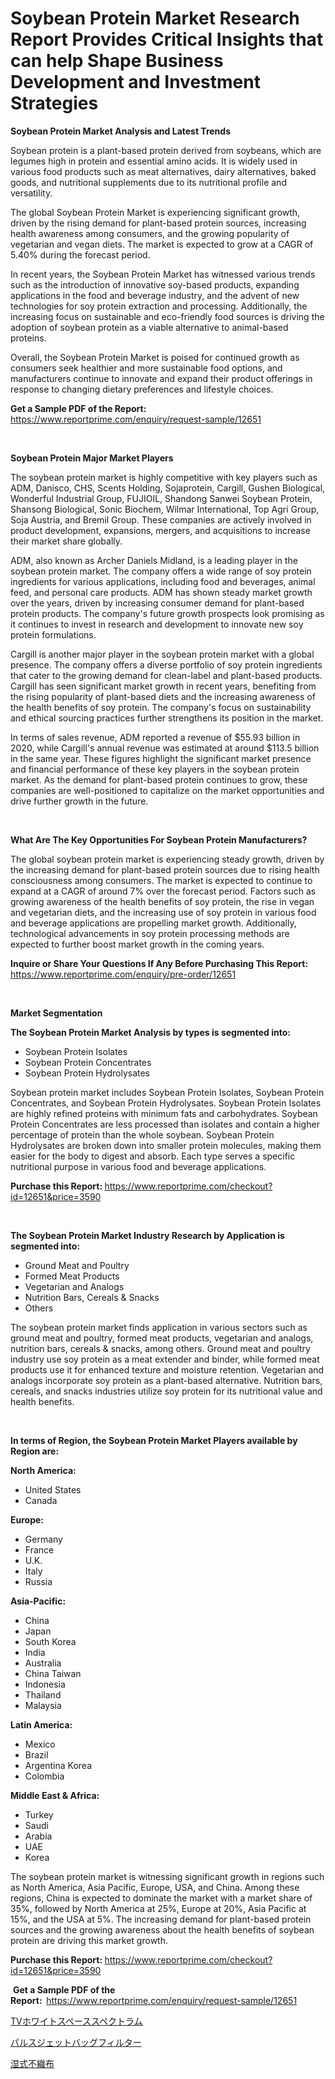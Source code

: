 <p><h1>Soybean Protein Market Research Report Provides Critical Insights that can help Shape Business Development and Investment Strategies</h1></p><p><strong>Soybean Protein Market Analysis and Latest Trends</strong></p>
<p><p>Soybean protein is a plant-based protein derived from soybeans, which are legumes high in protein and essential amino acids. It is widely used in various food products such as meat alternatives, dairy alternatives, baked goods, and nutritional supplements due to its nutritional profile and versatility.</p><p>The global Soybean Protein Market is experiencing significant growth, driven by the rising demand for plant-based protein sources, increasing health awareness among consumers, and the growing popularity of vegetarian and vegan diets. The market is expected to grow at a CAGR of 5.40% during the forecast period.</p><p>In recent years, the Soybean Protein Market has witnessed various trends such as the introduction of innovative soy-based products, expanding applications in the food and beverage industry, and the advent of new technologies for soy protein extraction and processing. Additionally, the increasing focus on sustainable and eco-friendly food sources is driving the adoption of soybean protein as a viable alternative to animal-based proteins.</p><p>Overall, the Soybean Protein Market is poised for continued growth as consumers seek healthier and more sustainable food options, and manufacturers continue to innovate and expand their product offerings in response to changing dietary preferences and lifestyle choices.</p></p>
<p><strong>Get a Sample PDF of the Report:&nbsp;</strong> <a href="https://www.reportprime.com/enquiry/request-sample/12651">https://www.reportprime.com/enquiry/request-sample/12651</a></p>
<p>&nbsp;</p>
<p><strong>Soybean Protein Major Market Players</strong></p>
<p><p>The soybean protein market is highly competitive with key players such as ADM, Danisco, CHS, Scents Holding, Sojaprotein, Cargill, Gushen Biological, Wonderful Industrial Group, FUJIOIL, Shandong Sanwei Soybean Protein, Shansong Biological, Sonic Biochem, Wilmar International, Top Agri Group, Soja Austria, and Bremil Group. These companies are actively involved in product development, expansions, mergers, and acquisitions to increase their market share globally.</p><p>ADM, also known as Archer Daniels Midland, is a leading player in the soybean protein market. The company offers a wide range of soy protein ingredients for various applications, including food and beverages, animal feed, and personal care products. ADM has shown steady market growth over the years, driven by increasing consumer demand for plant-based protein products. The company's future growth prospects look promising as it continues to invest in research and development to innovate new soy protein formulations.</p><p>Cargill is another major player in the soybean protein market with a global presence. The company offers a diverse portfolio of soy protein ingredients that cater to the growing demand for clean-label and plant-based products. Cargill has seen significant market growth in recent years, benefiting from the rising popularity of plant-based diets and the increasing awareness of the health benefits of soy protein. The company's focus on sustainability and ethical sourcing practices further strengthens its position in the market.</p><p>In terms of sales revenue, ADM reported a revenue of $55.93 billion in 2020, while Cargill's annual revenue was estimated at around $113.5 billion in the same year. These figures highlight the significant market presence and financial performance of these key players in the soybean protein market. As the demand for plant-based protein continues to grow, these companies are well-positioned to capitalize on the market opportunities and drive further growth in the future.</p></p>
<p>&nbsp;</p>
<p><strong>What Are The Key Opportunities For Soybean Protein Manufacturers?</strong></p>
<p><p>The global soybean protein market is experiencing steady growth, driven by the increasing demand for plant-based protein sources due to rising health consciousness among consumers. The market is expected to continue to expand at a CAGR of around 7% over the forecast period. Factors such as growing awareness of the health benefits of soy protein, the rise in vegan and vegetarian diets, and the increasing use of soy protein in various food and beverage applications are propelling market growth. Additionally, technological advancements in soy protein processing methods are expected to further boost market growth in the coming years.</p></p>
<p><strong>Inquire or Share Your Questions If Any Before Purchasing This Report:</strong> <a href="https://www.reportprime.com/enquiry/pre-order/12651">https://www.reportprime.com/enquiry/pre-order/12651</a></p>
<p>&nbsp;</p>
<p><strong>Market Segmentation</strong></p>
<p><strong>The Soybean Protein Market Analysis by types is segmented into:</strong></p>
<p><ul><li>Soybean Protein Isolates</li><li>Soybean Protein Concentrates</li><li>Soybean Protein Hydrolysates</li></ul></p>
<p><p>Soybean protein market includes Soybean Protein Isolates, Soybean Protein Concentrates, and Soybean Protein Hydrolysates. Soybean Protein Isolates are highly refined proteins with minimum fats and carbohydrates. Soybean Protein Concentrates are less processed than isolates and contain a higher percentage of protein than the whole soybean. Soybean Protein Hydrolysates are broken down into smaller protein molecules, making them easier for the body to digest and absorb. Each type serves a specific nutritional purpose in various food and beverage applications.</p></p>
<p><strong>Purchase this Report:&nbsp;</strong><a href="https://www.reportprime.com/checkout?id=12651&price=3590">https://www.reportprime.com/checkout?id=12651&price=3590</a></p>
<p>&nbsp;</p>
<p><strong>The Soybean Protein Market Industry Research by Application is segmented into:</strong></p>
<p><ul><li>Ground Meat and Poultry</li><li>Formed Meat Products</li><li>Vegetarian and Analogs</li><li>Nutrition Bars, Cereals & Snacks</li><li>Others</li></ul></p>
<p><p>The soybean protein market finds application in various sectors such as ground meat and poultry, formed meat products, vegetarian and analogs, nutrition bars, cereals & snacks, among others. Ground meat and poultry industry use soy protein as a meat extender and binder, while formed meat products use it for enhanced texture and moisture retention. Vegetarian and analogs incorporate soy protein as a plant-based alternative. Nutrition bars, cereals, and snacks industries utilize soy protein for its nutritional value and health benefits.</p></p>
<p>&nbsp;</p>
<p><strong>In terms of Region, the Soybean Protein Market Players available by Region are:</strong></p>
<p>
    <p> <strong> North America: </strong>
        <ul>
            <li>United States</li>
            <li>Canada</li>
        </ul>
        </p> 
    <p> <strong> Europe: </strong>
        <ul>
            <li>Germany</li>
            <li>France</li>
            <li>U.K.</li>
            <li>Italy</li>
            <li>Russia</li>
        </ul>
        </p> 
    <p> <strong> Asia-Pacific: </strong>
        <ul>
            <li>China</li>
            <li>Japan</li>
            <li>South Korea</li>
            <li>India</li>
            <li>Australia</li>
            <li>China Taiwan</li>
            <li>Indonesia</li>
            <li>Thailand</li>
            <li>Malaysia</li>
        </ul>
        </p> 
    <p> <strong> Latin America: </strong>
        <ul>
            <li>Mexico</li>
            <li>Brazil</li>
            <li>Argentina Korea</li>
            <li>Colombia</li>
        </ul>
        </p> 
    <p> <strong> Middle East & Africa: </strong>
        <ul>
            <li>Turkey</li>
            <li>Saudi</li>
            <li>Arabia</li>
            <li>UAE</li>
            <li>Korea</li>
        </ul>
    </p>
    </p>
<p><p>The soybean protein market is witnessing significant growth in regions such as North America, Asia Pacific, Europe, USA, and China. Among these regions, China is expected to dominate the market with a market share of 35%, followed by North America at 25%, Europe at 20%, Asia Pacific at 15%, and the USA at 5%. The increasing demand for plant-based protein sources and the growing awareness about the health benefits of soybean protein are driving this market growth.</p></p>
<p><strong>Purchase this Report: </strong><a href="https://www.reportprime.com/checkout?id=12651&price=3590">https://www.reportprime.com/checkout?id=12651&price=3590</a></p>
<p>&nbsp;<strong>Get a Sample PDF of the Report:&nbsp;&nbsp;</strong><a href="https://www.reportprime.com/enquiry/request-sample/12651">https://www.reportprime.com/enquiry/request-sample/12651</a></p>
<p><strong></strong></p>
<p><p><a href="https://github.com/SarahFahey88/Market-Research-Report-List-1/blob/main/641069417266.md">TVホワイトスペーススペクトラム</a></p><p><a href="https://medium.com/@chloeconn80/%E3%83%91%E3%83%AB%E3%82%B9%E3%82%B8%E3%82%A7%E3%83%83%E3%83%88%E3%83%90%E3%83%83%E3%82%B0%E3%83%95%E3%82%A3%E3%83%AB%E3%82%BF%E3%83%BC%E3%83%9E%E3%83%BC%E3%82%B1%E3%83%83%E3%83%88-%E5%B8%82%E5%A0%B4%E3%81%AEcagr-%E5%B8%82%E5%A0%B4%E3%81%AE%E3%83%88%E3%83%AC%E3%83%B3%E3%83%89-%E3%81%8A%E3%82%88%E3%81%B3%E6%88%90%E9%95%B7%E6%88%A6%E7%95%A5%E3%81%AB%E9%96%A2%E3%81%99%E3%82%8Binsights-713ed7d97b3c">パルスジェットバッグフィルター</a></p><p><a href="https://medium.com/@antonehyatt1/%E3%82%A6%E3%82%A7%E3%83%83%E3%83%88%E3%83%AC%E3%82%A4%E3%83%89%E4%B8%8D%E7%B9%94%E5%B8%83%E5%B8%82%E5%A0%B4%E5%B1%95%E6%9C%9B-%E6%A5%AD%E7%95%8C%E6%A6%82%E8%A6%81%E3%81%A8%E4%BA%88%E6%B8%AC-2024%E5%B9%B4%E3%81%8B%E3%82%892031%E5%B9%B4-7ce80aa8d426">湿式不織布</a></p></p>